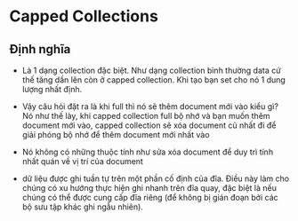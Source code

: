 # Capped Collections
## Định nghĩa
- Là 1 dạng collection đặc biệt. Như dạng collection bình thường data cứ thế tăng dần lên còn ở capped collection. Khi tạo bạn set cho nó 1 dung
lượng nhất định.

- Vậy câu hỏi đặt ra là khi full thì nó sẽ thêm document mới vào kiểu gì? Nó như thế lày, khi capped collection full bộ nhớ và bạn muốn thêm 
document mới vào, capped collection sẽ xóa document cũ nhất đi để giải phóng bộ nhớ để thêm document mới nhất vào

- Nó không có những thuộc tính như sửa xóa document để duy trì tính nhất quán về vị trí của document

- dữ liệu được ghi tuần tự trên một phần cố định của đĩa. Điều này làm cho chúng có xu hướng thực hiện ghi nhanh trên đĩa quay, đặc biệt là 
nếu chúng có thể được cung cấp đĩa riêng (để không bị gián đoạn bởi các bộ sưu tập khác ghi ngẫu nhiên).
